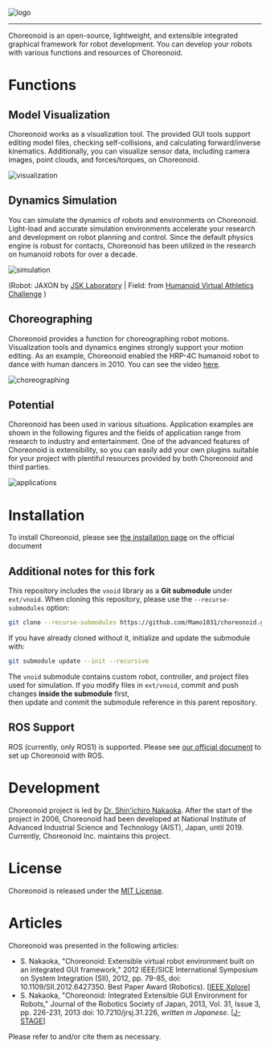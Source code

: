 ![logo](misc/logo/logo1.svg)

---

Choreonoid is an open-source, lightweight, and extensible integrated graphical framework for robot development. You can develop your robots with various functions and resources of Choreonoid.

# Functions

## Model Visualization

Choreonoid works as a visualization tool. The provided GUI tools support editing model files, checking self-collisions, and calculating forward/inverse kinematics. Additionally, you can visualize sensor data, including camera images, point clouds, and forces/torques, on Choreonoid.

![visualization](https://choreonoid.github.io/images/readme/visualization.png)

## Dynamics Simulation

You can simulate the dynamics of robots and environments on Choreonoid. Light-load and accurate simulation environments accelerate your research and development on robot planning and control. Since the default physics engine is robust for contacts, Choreonoid has been utilized in the research on humanoid robots for over a decade.

![simulation](https://choreonoid.github.io/images/readme/dynamics_simulation.png)

(Robot: JAXON by [JSK Laboratory](http://www.jsk.t.u-tokyo.ac.jp/) | Field: from [Humanoid Virtual Athletics Challenge](https://ytazz.github.io/vnoid/) )

## Choreographing

Choreonoid provides a function for choreographing robot motions. Visualization tools and dynamics engines strongly support your motion editing. As an example, Choreonoid enabled the HRP-4C humanoid robot to dance with human dancers in 2010. You can see the video [here](https://www.youtube.com/watch?v=xcZJqiUrbnI).

![choreographing](https://choreonoid.github.io/images/readme/kickmotionsample.jpg)

## Potential

Choreonoid has been used in various situations. Application examples are shown in the following figures and the fields of application range from research to industry and entertainment. One of the advanced features of Choreonoid is extensibility, so you can easily add your own plugins suitable for your project with plentiful resources provided by both Choreonoid and third parties.

![applications](https://choreonoid.github.io/images/readme/applications.png)

# Installation

To install Choreonoid, please see [the installation page](https://choreonoid.org/en/manuals/latest/install/install.html) on the official document

## Additional notes for this fork

This repository includes the `vnoid` library as a **Git submodule** under `ext/vnoid`.
When cloning this repository, please use the `--recurse-submodules` option:

```bash
git clone --recurse-submodules https://github.com/Mamo1031/choreonoid.git
```

If you have already cloned without it, initialize and update the submodule with:

```bash
git submodule update --init --recursive
```

The `vnoid` submodule contains custom robot, controller, and project files used for simulation.
If you modify files in `ext/vnoid`, commit and push changes **inside the submodule** first,  
then update and commit the submodule reference in this parent repository.

## ROS Support

ROS (currently, only ROS1) is supported. Please see [our official document](https://choreonoid.org/en/manuals/latest/ros/index.html) to set up Choreonoid with ROS.

# Development

Choreonoid project is led by [Dr. Shin'ichiro Nakaoka](https://github.com/s-nakaoka). After the start of the project in 2006, Choreonoid had been developed at National Institute of Advanced Industrial Science and Technology (AIST), Japan, until 2019. Currently, Choreonoid Inc. maintains this project.

# License

Choreonoid is released under the [MIT License](LICENSE).

# Articles

Choreonoid was presented in the following articles:

- S. Nakaoka, "Choreonoid: Extensible virtual robot environment built on an integrated GUI framework," 2012 IEEE/SICE International Symposium on System Integration (SII), 2012, pp. 79-85, doi: 10.1109/SII.2012.6427350. Best Paper Award (Robotics). [[IEEE Xplore](https://ieeexplore.ieee.org/document/6427350)]
- S. Nakaoka, "Choreonoid: Integrated Extensible GUI Environment for Robots," Journal of the Robotics Society of Japan, 2013, Vol. 31, Issue 3, pp. 226-231, 2013 doi: 10.7210/jrsj.31.226, *written in Japanese*. [[J-STAGE](https://www.jstage.jst.go.jp/article/jrsj/31/3/31_31_226/_article/-char/en)]

Please refer to and/or cite them as necessary.
